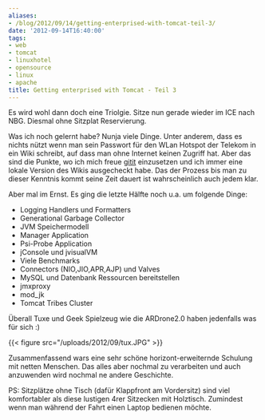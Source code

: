 ```yaml
---
aliases:
- /blog/2012/09/14/getting-enterprised-with-tomcat-teil-3/
date: '2012-09-14T16:40:00'
tags:
- web
- tomcat
- linuxhotel
- opensource
- linux
- apache
title: Getting enterprised with Tomcat - Teil 3
---
```


Es wird wohl dann doch eine Triolgie. Sitze nun gerade wieder im ICE nach NBG.
Diesmal ohne Sitzplat Reservierung.

Was ich noch gelernt habe? Nunja viele Dinge. Unter anderem, dass es nichts nützt
wenn man sein Passwort für den WLan Hotspot der Telekom in ein Wiki schreibt,
auf dass man ohne Internet keinen Zugriff hat. Aber das sind die Punkte, wo ich
mich freue [gitit](http://gitit.net) einzusetzen und ich immer eine lokale Version des Wikis
ausgecheckt habe. Das der Prozess bis man zu dieser Kenntnis kommt seine Zeit
dauert ist wahrscheinlich auch jedem klar.

Aber mal im Ernst. Es ging die letzte Hälfte noch u.a. um folgende Dinge:

* Logging Handlers und Formatters
* Generational Garbage Collector
* JVM Speichermodell
* Manager Application
* Psi-Probe Application
* jConsole und jvisualVM
* Viele Benchmarks
* Connectors (NIO,JIO,APR,AJP) und Valves
* MySQL und Datenbank Ressourcen bereitstellen
* jmxproxy
* mod_jk
* Tomcat Tribes Cluster

Überall Tuxe und Geek Spielzeug wie die ARDrone2.0 haben jedenfalls was für
sich :)

{{< figure src="/uploads/2012/09/tux.JPG" >}}

Zusammenfassend wars eine sehr schöne horizont-erweiternde Schulung mit netten
Menschen. Das alles aber nochmal zu verarbeiten und auch anzuwenden wird nochmal
ne andere Geschichte.

PS: Sitzplätze ohne Tisch (dafür Klappfront am Vordersitz) sind viel
komfortabler als diese lustigen 4rer Sitzecken mit Holztisch. Zumindest wenn man
während der Fahrt einen Laptop bedienen möchte.